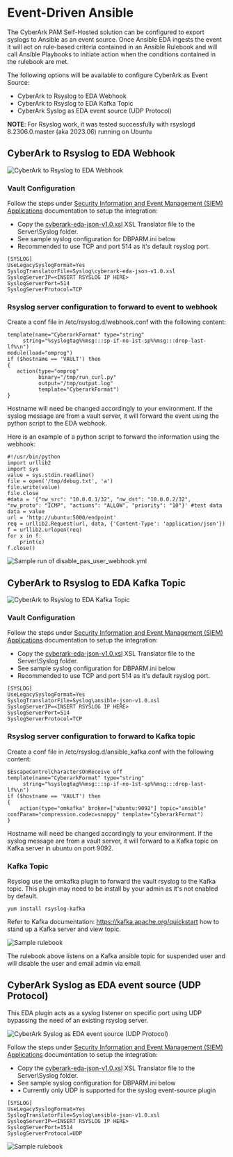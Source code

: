 # Event-Driven Ansible

The CyberArk PAM Self-Hosted solution can be configured to export syslogs to Ansible as an event source. Once Ansible EDA ingests the event it will act on rule-based criteria contained in an Ansible Rulebook and will call Ansible Playbooks to initiate action when the conditions contained in the rulebook are met.

The following options will be available to configure CyberArk as Event Source:

* CyberArk to Rsyslog to EDA Webhook
* CyberArk to Rsyslog to EDA Kafka Topic
* CyberArk Syslog as EDA event source (UDP Protocol)

**NOTE**: For Rsyslog work, it was tested successfully with rsyslogd 8.2306.0.master (aka 2023.06) running on Ubuntu

## CyberArk to Rsyslog to EDA Webhook

![CyberArk to Rsyslog to EDA Webhook](https://github.com/cyberark/ansible-security-automation-collection/blob/master/docs/images/rsyslog-webhook.png?raw=true)

### Vault Configuration
Follow the steps under [Security Information and Event Management (SIEM) Applications](https://docs.cyberark.com/Product-Doc/OnlineHelp/PAS/Latest/en/Content/PASIMP/DV-Integrating-with-SIEM-Applications.htm) documentation to setup the integration:

* Copy the [cyberark-eda-json-v1.0.xsl](https://github.com/cyberark/ansible-security-automation-collection/blob/master/plugins/event_source/cyberark-eda-json-v1.0.xsl) XSL Translator file to the Server\Syslog folder.
* See sample syslog configuration for DBPARM.ini below
* Recommended to use TCP and port 514 as it's default rsyslog port.

```
[SYSLOG]
UseLegacySyslogFormat=Yes
SyslogTranslatorFile=Syslog\cyberark-eda-json-v1.0.xsl
SyslogServerIP=<INSERT RSYSLOG IP HERE>
SyslogServerPort=514
SyslogServerProtocol=TCP
```

### Rsyslog server configuration to forward to event to webhook
Create a conf file in /etc/rsyslog.d/webhook.conf with the following content:
```
template(name="CyberarkFormat" type="string"
     string="%syslogtag%%msg:::sp-if-no-1st-sp%%msg:::drop-last-lf%\n")
module(load="omprog")
if ($hostname == 'VAULT') then
{
   action(type="omprog"
          binary="/tmp/run_curl.py"
          output="/tmp/output.log"
          template="CyberarkFormat")
}
```

Hostname will need be changed accordingly to your environment. If the syslog message are from a vault server, it will forward the event using the python script to the EDA webhook.

Here is an example of a python script to forward the information using the webhook:
```
#!/usr/bin/python
import urllib2
import sys
value = sys.stdin.readline()
file = open('/tmp/debug.txt', 'a')
file.write(value)
file.close
#data = '{"nw_src": "10.0.0.1/32", "nw_dst": "10.0.0.2/32", "nw_proto": "ICMP", "actions": "ALLOW", "priority": "10"}' #test data
data = value
url = 'http://ubuntu:5000/endpoint'
req = urllib2.Request(url, data, {'Content-Type': 'application/json'})
f = urllib2.urlopen(req)
for x in f:
    print(x)
f.close()
```

![Sample run of disable_pas_user_webhook.yml](https://github.com/cyberark/ansible-security-automation-collection/blob/master/docs/images/eda_disableuser_webhook.png?raw=true)

## CyberArk to Rsyslog to EDA Kafka Topic

![CyberArk to Rsyslog to EDA Kafka Topic](https://github.com/cyberark/ansible-security-automation-collection/blob/master/docs/images/rsyslog-kafka.png?raw=true)

### Vault Configuration
Follow the steps under [Security Information and Event Management (SIEM) Applications](https://docs.cyberark.com/Product-Doc/OnlineHelp/PAS/Latest/en/Content/PASIMP/DV-Integrating-with-SIEM-Applications.htm) documentation to setup the integration:

* Copy the [cyberark-eda-json-v1.0.xsl](https://github.com/cyberark/ansible-security-automation-collection/blob/master/plugins/event_source/cyberark-eda-json-v1.0.xsl) XSL Translator file to the Server\Syslog folder.
* See sample syslog configuration for DBPARM.ini below
* Recommended to use TCP and port 514 as it's default rsyslog port.

```
[SYSLOG]
UseLegacySyslogFormat=Yes
SyslogTranslatorFile=Syslog\ansible-json-v1.0.xsl
SyslogServerIP=<INSERT RSYSLOG IP HERE>
SyslogServerPort=514
SyslogServerProtocol=TCP
```

### Rsyslog server configuration to forward to Kafka topic
Create a conf file in /etc/rsyslog.d/ansible_kafka.conf with the following content:

```
$EscapeControlCharactersOnReceive off
template(name="CyberarkFormat" type="string"
     string="%syslogtag%%msg:::sp-if-no-1st-sp%%msg:::drop-last-lf%\n")
if ($hostname == 'VAULT') then
{
    action(type="omkafka" broker=["ubuntu:9092"] topic="ansible" confParam="compression.codec=snappy" template="CyberarkFormat")
}
```

Hostname will need be changed accordingly to your environment. If the syslog message are from a vault server, it will forward to a Kafka topic on Kafka server in ubuntu on port 9092.

### Kafka Topic
Rsyslog use the omkafka plugin to forward the vault rsyslog to the Kafka topic. This plugin may need to be install by your admin as it's not enabled by default.
```
yum install rsyslog-kafka
```

Refer to Kafka documentation: https://kafka.apache.org/quickstart how to stand up a Kafka server and view topic.

![Sample rulebook](https://github.com/cyberark/ansible-security-automation-collection/blob/master/docs/images/eda_disableuser_kafka.png?raw=true)

The rulebook above listens on a Kafka ansible topic for suspended user and will disable the user and email admin via email.

## CyberArk Syslog as EDA event source (UDP Protocol)
This EDA plugin acts as a syslog listener on specific port using UDP bypassing the need of an existing rsyslog server.

![CyberArk Syslog as EDA event source (UDP Protocol)](https://github.com/cyberark/ansible-security-automation-collection/blob/master/docs/images/eda-syslog.png?raw=true)

Follow the steps under [Security Information and Event Management (SIEM) Applications](https://docs.cyberark.com/Product-Doc/OnlineHelp/PAS/Latest/en/Content/PASIMP/DV-Integrating-with-SIEM-Applications.htm) documentation to setup the integration:


* Copy the [cyberark-eda-json-v1.0.xsl](https://github.com/cyberark/ansible-security-automation-collection/blob/master/plugins/event_source/cyberark-eda-json-v1.0.xsl) XSL Translator file to the Server\Syslog folder.
* See sample syslog configuration for DBPARM.ini below
* •	Currently only UDP is supported for the syslog event-source plugin

```
[SYSLOG]
UseLegacySyslogFormat=Yes
SyslogTranslatorFile=Syslog\ansible-json-v1.0.xsl
SyslogServerIP=<INSERT RSYSLOG IP HERE>
SyslogServerPort=1514
SyslogServerProtocol=UDP
```
![Sample rulebook](https://github.com/cyberark/ansible-security-automation-collection/blob/master/docs/images/eda_disableuser_kafka.png?raw=true)
